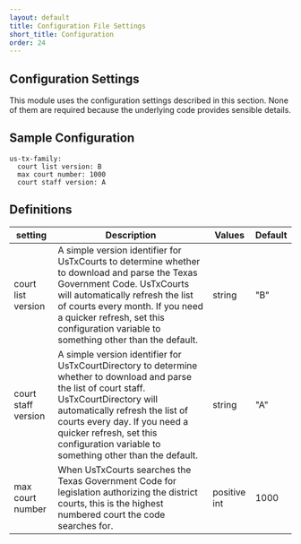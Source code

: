 ```yaml
---
layout: default
title: Configuration File Settings
short_title: Configuration
order: 24
---
```


## Configuration Settings

This module uses the configuration settings described in this section. None of them are required because the underlying code provides sensible details.

## Sample Configuration

```
us-tx-family:
  court list version: B
  max court number: 1000
  court staff version: A
```

## Definitions

| setting | Description | Values | Default |
|---------|-------------|--------|---------|
| court list version | A simple version identifier for UsTxCourts to determine whether to download and parse the Texas Government Code. UsTxCourts will automatically refresh the list of courts every month. If you need a quicker refresh, set this configuration variable to something other than the default. | string | "B" |
| court staff version | A simple version identifier for UsTxCourtDirectory to determine whether to download and parse the list of court staff. UsTxCourtDirectory will automatically refresh the list of courts every day. If you need a quicker refresh, set this configuration variable to something other than the default. | string | "A" |
| max court number | When UsTxCourts searches the Texas Government Code for legislation authorizing the district courts, this is the highest numbered court the code searches for. | positive int | 1000 |
